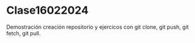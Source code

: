 # Clase16022024
Demostración creación repositorio y ejercicos con git clone, git push, git fetch, git pull.
